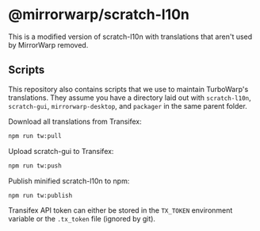 # @mirrorwarp/scratch-l10n

This is a modified version of scratch-l10n with translations that aren't used by MirrorWarp removed.

## Scripts

This repository also contains scripts that we use to maintain TurboWarp's translations. They assume you have a directory laid out with `scratch-l10n`, `scratch-gui`, `mirrorwarp-desktop`, and `packager` in the same parent folder.

Download all translations from Transifex:

```bash
npm run tw:pull
```

Upload scratch-gui to Transifex:

```bash
npm run tw:push
```

Publish minified scratch-l10n to npm:

```bash
npm run tw:publish
```

Transifex API token can either be stored in the `TX_TOKEN` environment variable or the `.tx_token` file (ignored by git).

<!--
Translation of all Scratch projects is managed on the Transifex service: https://www.transifex.com/llk/public

This repository collects translations submitted to the Scratch projects on Transifex. **Please do not submit PRs. If you would like to contribute translations, please sign up to translate on Transifex.**

## Using scratch-l10n in development

#### Installation
```bash
npm install --save-dev scratch-l10n
```

#### Basic Use
```js
import locales, {localeData, isRtl} from 'scratch-l10n';
import editorMessages from 'scratch-l10n/locales/editor-messages';
```
* `locales`: currently supported locales for the Scratch project
* `isRtl`: function that returns true if the locale is one that is written right-to-left
* `localeData`: locale data for the supported locales, in the format accepted by `addLocaleData` required by `react-intl`
* `editorMessages`: the actual message strings for all supported locales for a particular resource. `editorMessages` collects all the strings for the interface, extensions and paint-editor.

#### Useful Scripts
scratch-l10n provides:
* `build-i18n-src`: script that uses babel and plugins to extract all `FormattedMessage` strings for translation. Combines the message from all the source files into one `en.json`
* `tx-push-src`: script to push the `en.json` file to Transifex. Requires that the environment variable `TX_TOKEN` is set with a value that has developer access to the Scratch projects on Transifex (i.e. Scratch Team only)

#### Versioning
scratch-l10n uses semantic versioning - breaking changes will increment the major version number, and new features (e.g. a new language) will increment the minor version number. However, the patch number is actually a datetime string. That way it's easy to see how recently the translations were updated.

In general, changes that require a PR (new functionality, new language) should increment the minor version. Pulling new translations from Transifex is automated and will commit to master directly.

#### Deprecations

We are moving away from using the `tx` cli, so the `.tx/config` file will eventually be deprecated.
-->
